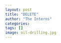 ```yaml
---
layout: post
title: "DELETE"
author: "The Interns"
categories: 
tags: []
image: oil-drilling.jpg
---
```

